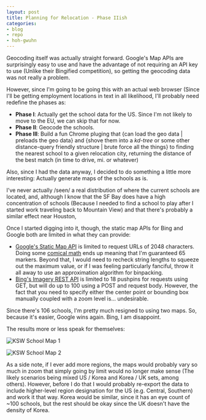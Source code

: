 ```yaml
---
layout: post
title: Planning for Relocation - Phase IIish
categories:
- blog
- repo
- hoh-gwuhn
---
```


Geocoding itself was actually straight forward.  Google's Map APIs are surprisingly easy to use and
have the advantage of not requiring an API key to use (Unlike their Bingified competition), so
getting the geocoding data was not really a problem.

However, since I'm going to be going this with an actual web browser (Since I'll be getting
employment locations in text in all likelihood, I'll probably need redefine
the phases as:

  * **Phase I**: Actually get the school data for the US.  Since I'm not likely to move to
    the EU, we can skip that for now.
  * **Phase II**: Geocode the schools.
  * **Phase III**:  Build a fun Chrome pluging that {can load the geo data | preloads the geo data} 
    and {shove them into a _kd-tree_ or some other distance-query friendly structure | brute force
    all the things} to  finding the nearest school to a given relocation city, 
    returning the distance of the best match (in time to drive, mi. or whatever)

Also, since I had the data anyway, I decided to do something a little more interesting: 
Actually generate maps of the schools as is.

I've never actually /seen/ a real distribution of where the current schools are located, and,
although I know that the SF Bay does have a high concentration of schools (Because I needed to find
a school to play after I started work traveling back to Mountain View) and that there's probably
a similar effect near Houston, 

Once I started digging into it, though, the static map APIs for Bing and Google both are limited in
what they can provide:

  * [Google's Static Map API](https://developers.google.com/maps/documentation/staticmaps/#Limits)
    is limited to request URLs of 2048 characters.  Doing some
    [comical math](https://github.com/adyates/ksw-school-scrape/blob/master/geovis.py#L10) ends up
    meaning that I'm guaranteed 65 markers.  Beyond that, I would need to recheck string lengths to
    squeeze out the maximum value, or if I was feeling particularly fanciful, throw it all away
    to use an approximation algorithm for binpacking.
  * [Bing's Imagery REST API](https://msdn.microsoft.com/en-us/library/ff701724.aspx) is limited
    to 18 pushpins for requests using GET, but will do up to 100 using a POST and request body.
    However, the fact that you need to specify either the center point or bounding box manually
    coupled with a zoom level is... undesirable. 
    
Since there's 106 schools, I'm pretty much resigned to using two maps.  So, because it's easier,
Google wins again.  Bing, I am disappoint.

The results more or less speak for themselves:

![KSW School Map 1](https://maps.googleapis.com/maps/api/staticmap?size=1280x720&markers=40.1013126,-88.236018%7C40.94781580000001,-90.3712395%7C40.9083715,-90.28484759999999%7C40.5620444,-89.6543421%7C40.751192,-89.636731%7C39.67671,-85.137948%7C40.1933767,-85.3863599%7C39.8289369,-84.8902382%7C41.554781,-90.516629%7C41.6011836,-90.3469592%7C43.0344822,-83.59652779999999%7C42.4897411,-83.1054001%7C46.4905722,-84.3589714%7C43.083894,-86.15338899999999%7C44.965072,-93.1849075%7C38.6161385,-90.3499551%7C38.8106075,-90.69984769999999%7C38.7790601,-90.577469%7C41.5050985,-81.55415789999999%7C39.86342,-84.211535%7C41.2392227,-81.3459405%7C43.08822319999999,-89.4366996%7C43.069564,-87.90000099999999%7C39.8219769,-75.464353%7C38.9205563,-76.99772949999999%7C38.888634,-76.86861390000001%7C38.7205475,-76.66059729999999%7C38.9116297,-76.8675245%7C39.1426709,-76.860565%7C42.4225752,-71.6839306%7C42.9311065,-76.5664901%7C43.0936257,-73.7435465%7C43.22486199999999,-77.36005399999999%7C43.22391,-77.1868255%7C43.2232876,-76.8231938%7C36.0726354,-79.7919754%7C39.0614476,-121.4456215%7C37.86254,-122.281507%7C38.444632,-121.81705%7C37.7058405,-121.8811949%7C38.7118121,-121.0860436%7C39.2526252,-121.0249792%7C37.464095,-122.42944%7C33.660297,-117.9992265%7C34.673073,-118.439895%7C38.8875157,-121.3144153%7C37.4526658,-122.178043%7C37.5993939,-122.383542%7C37.3974938,-122.1047489%7C34.1647093,-118.3712922%7C37.5933405,-122.5040197%7C34.57572469999999,-118.1175771%7C38.6799211,-120.8701946%7C37.4660422,-122.2409369%7C38.7154013,-121.2908245%7C38.35574,-122.706833%7C38.5725551,-121.336341%7C37.7749295,-122.4194155%7C37.6754168,-122.1244614%7C37.5437629,-122.3064895%7C34.364558,-118.5544679%7C37.7123009,-122.40729%7C39.0102838,-121.4228166%7C38.6734438,-121.7933615%7C39.137391,-121.608767)

![KSW School Map 2](https://maps.googleapis.com/maps/api/staticmap?size=1280x720&markers=47.5076688,-111.2931679%7C35.311605,-94.4019982%7C35.3859242,-94.39854749999999%7C35.2070891,-94.23668819999999%7C34.8671921,-92.11643699999999%7C36.2827795,-94.1271666%7C30.4881959,-86.4948222%7C26.562145,-81.86275479999999%7C30.4213635,-86.69671110000002%7C29.895945,-90.050314%7C29.9393052,-90.12142349999999%7C36.294226,-95.3038407%7C35.8894532,-94.9738778%7C34.512242,-82.65543799999999%7C34.6969826,-82.87716379999999%7C34.196969,-79.70708359999999%7C34.93380700000001,-82.280835%7C34.8190273,-82.29764019999999%7C32.443455,-99.75143899999999%7C29.401743,-95.24654799999999%7C30.2779841,-97.81636669999999%7C30.3317278,-97.70515800000001%7C30.2282792,-97.8630366%7C29.7527408,-94.94431740000002%7C25.9822238,-97.4861093%7C29.5656837,-95.1447204%7C29.833673,-95.818742%7C30.0640252,-95.226948%7C30.190219,-95.7168502%7C33.01663,-96.61356459999999%7C29.5525014,-95.2551358%7C33.2364694,-96.80278179999999%7C29.5512844,-95.6975781%7C29.7422287,-95.4344541%7C29.4962399,-98.6217374%7C29.4699256,-98.43833540000001%7C29.5102885,-98.37928400000001%7C30.144805,-95.44932%7C30.2097374,-95.57755300000001%7C30.07924059999999,-95.7397793)

As a side note, if I ever add more regions, the maps would probably vary so much in zoom that simply
going by limit would no longer make sense (The likely scenarios being mixed US / Korea and 
Korea / UK sets, among others).  However, before I do that I would probably re-export the
data to include higher-level region designation for the US (e.g. Central, Southern) and work it
that way.  Korea would be similar, since it has an eye count of ~100 schools, but the rest should be
okay since the UK doesn't have the density of Korea.
